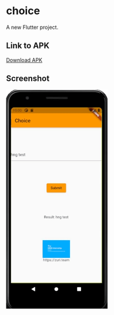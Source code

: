 # choice

A new Flutter project.

## Link to APK
[Download APK](https://drive.google.com/file/d/1Qb4MVNHDrkiq6iRBIH5HbhCveyxmOOjJ/view?usp=sharing)
## Screenshot

![plot](./ezgif.com-gif-maker.gif)

